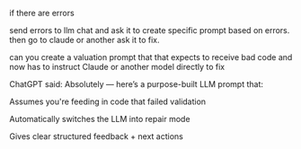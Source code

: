 if there are errors

send errors to llm chat and ask it to create specific prompt based on errors. then go to claude or another ask it to fix.



can you create a valuation prompt that that expects to receive bad code and now has to instruct Claude or another model directly to fix


ChatGPT said:
Absolutely — here’s a purpose-built LLM prompt that:

Assumes you're feeding in code that failed validation

Automatically switches the LLM into repair mode

Gives clear structured feedback + next actions